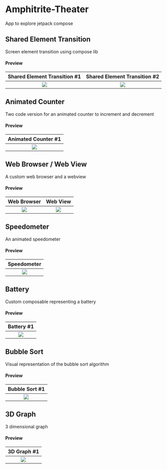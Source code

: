 # Amphitrite-Theater

App to explore jetpack compose 

## Shared Element Transition
    
   Screen element transition using compose lib
   
#### Preview


|    Shared Element Transition #1     |    Shared Element Transition #2     |
|:-----------------------------------:|:-----------------------------------:|
| <img src="images/amphitrite_1.png"> | <img src="images/amphitrite_2.png"> |

## Animated Counter

Two code version for an animated counter to increment and decrement

#### Preview


|         Animated Counter #1         |         
|:-----------------------------------:|
| <img src="images/amphitrite_3.png"> |

## Web Browser / Web View

A custom web browser and a webview

#### Preview


|             Web Browser             |              Web View               |
|:-----------------------------------:|:-----------------------------------:|
| <img src="images/amphitrite_4.png"> | <img src="images/amphitrite_5.png"> |

## Speedometer

An animated speedometer

#### Preview


|             Speedometer             |         
|:-----------------------------------:|
| <img src="images/amphitrite_6.png"> |

## Battery

Custom composable representing a battery

#### Preview


|             Battery #1              |         
|:-----------------------------------:|
| <img src="images/amphitrite_7.png"> |

## Bubble Sort

Visual representation of the bubble sort algorithm

#### Preview


|           Bubble Sort #1            |         
|:-----------------------------------:|
| <img src="images/amphitrite_8.png"> |

## 3D Graph

3 dimensional graph

#### Preview


|             3D Graph #1             |         
|:-----------------------------------:|
| <img src="images/amphitrite_9.png"> |